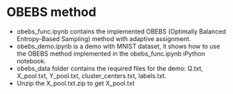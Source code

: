 # OBEBS method
- obebs_func.ipynb contains the implemented OBEBS (Optimally Balanced Entropy-Based Sampling) method with adaptive assignment.
- obebs_demo.ipynb is a demo with MNIST dataset, it shows how to use the OBEBS method implemented in the obebs_func.ipynb iPython notebook.
- obebs_data folder contains the required files for the demo: Q.txt, X_pool.txt, Y_pool.txt, cluster_centers.txt, labels.txt.
- Unzip the X_pool.txt.zip to get X_pool.txt
